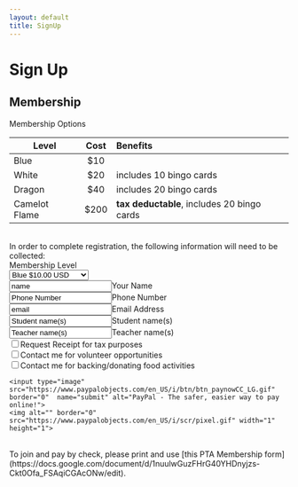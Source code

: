 ```yaml
---
layout: default
title: SignUp
---
```


# Sign Up

## Membership

Membership Options

| Level | Cost | Benefits |
|------|:----:|:---------|
| Blue  |  $10 |          |
| White |  $20 | includes 10 bingo cards |
| Dragon | $40 | includes 20 bingo cards |
| Camelot Flame | $200 | **tax deductable**, includes 20 bingo cards |


<br>
In order to complete registration, the following information will need to be collected:

<form action="https://www.paypal.com/cgi-bin/webscr" method="post">
    <input type="hidden" name="cmd" value="_s-xclick">
    <input type="hidden" name="charset" value="utf-8">
    <input type="hidden" name="hosted_button_id" value="">
    <input type="hidden" name="currency_code" value="USD">
    <input type="hidden" name="on0" value="Members">Membership Level<br>
        <select name="os0">
            <option value="Blue">Blue $10.00 USD</option>
            <option value="White">White $20.00 USD</option> 
            <option value="Dragon">Dragon $40.00 USD</option> 
            <option value="Flame">Flame $200.00 USD</option> 
        </select>
    <br>
    <input type="text" name="on1" value="name">Your Name<br>
    <input type="text" name="on2" value="Phone Number">Phone Number<br>
    <input type="text" name="on3" value="email">Email Address<br>
    <input type="text" name="on4" value="Student name(s)">Student name(s)<br>
    <input type="text" name="on5" value="Teacher name(s)">Teacher name(s)<br>
    <input type="checkbox" name="on6" value="Receipt">Request Receipt for tax purposes<br>
    <input type="checkbox" name="on6" value="Volunteer">Contact me for volunteer opportunities<br>
    <input type="checkbox" name="on6" value="Contact">Contact me for backing/donating food activities<br>

    <input type="image" src="https://www.paypalobjects.com/en_US/i/btn/btn_paynowCC_LG.gif" border="0"  name="submit" alt="PayPal - The safer, easier way to pay online!">
    <img alt="" border="0" src="https://www.paypalobjects.com/en_US/i/scr/pixel.gif" width="1" height="1">
</form>


<br>
To join and pay by check, please print and use [this PTA Membership form](https://docs.google.com/document/d/1nuulwGuzFHrG40YHDnyjzs-Ckt0Ofa_FSAqiCGAcONw/edit).
